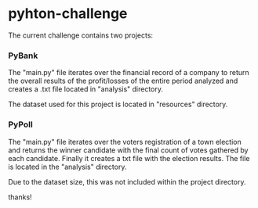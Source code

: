 # pyhton-challenge

The current challenge contains two projects:

### PyBank
The "main.py" file iterates over the financial record of a company to return the overall results of the profit/losses of the entire period analyzed and creates a .txt file located in "analysis" directory.

The dataset used for this project is located in "resources" directory.

### PyPoll
The "main.py" file iterates over the voters registration of a town election and returns the winner candidate with the final count of votes gathered by each candidate. Finally it creates a txt file with the election results. The file is located in the "analysis" directory.

Due to the dataset size, this was not included within the project directory.

thanks!

